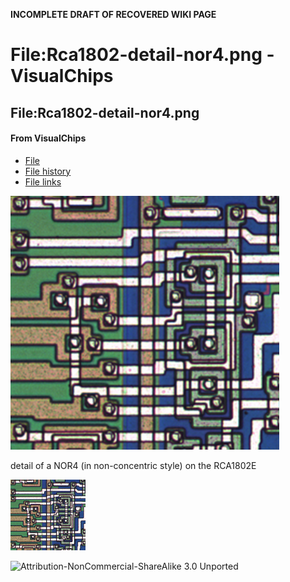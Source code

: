 **INCOMPLETE DRAFT OF RECOVERED WIKI PAGE**

# File:Rca1802-detail-nor4.png - VisualChips


	

	
	


## File:Rca1802-detail-nor4.png


	

		


#### From VisualChips


		

		

		

- [File](#file)
- [File history](#filehistory)
- [File links](#filelinks)

![File:Rca1802-detail-nor4.png](images/b/be/Rca1802-detail-nor4.png)


detail of a NOR4 (in non-concentric style) on the RCA1802E



![Thumbnail for version as of 09:11, 13 March 2011](images/thumb/b/be/Rca1802-detail-nor4.png/120px-Rca1802-detail-nor4.png)



![Attribution-NonCommercial-ShareAlike 3.0 Unported](http://i.creativecommons.org/l/by-nc-sa/3.0/88x31.png)

